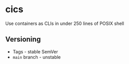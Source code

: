 # cics

Use containers as CLIs in under 250 lines of POSIX shell

## Versioning

- Tags - stable SemVer
- `main` branch - unstable
